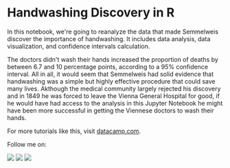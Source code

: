 # Handwashing Discovery in R

In this notebook, we're going to reanalyze the data that made Semmelweis discover the importance of handwashing. It includes data analysis, data visualization, and confidence intervals calculation. 

The doctors didn't wash their hands increased the proportion of deaths by between 6.7 and 10 percentage points, according to a 95% confidence interval. All in all, it would seem that Semmelweis had solid evidence that handwashing was a simple but highly effective procedure that could save many lives. Akthough the medical community largely rejected his discovery and in 1849 he was forced to leave the Vienna General Hospital for good, if he would have had access to the analysis in this Jupyter Notebook he might have been more successful in getting the Viennese doctors to wash their hands.

For more tutorials like this, visit [datacamp.com](https://www.datacamp.com/community/tutorials/streaming-platform-analysis).

Follow me on: 
<div> 
  <a href="https://www.linkedin.com/in/nicolas-lopez-guerra" target="_blank"><img src="https://img.shields.io/badge/-LinkedIn-%230077B5?style=for-the-badge&logo=linkedin&logoColor=white" target="_blank"></a> 
  <a href = "mailto:nicolopez17@gmail.com"><img src="https://img.shields.io/badge/-Gmail-%23333?style=for-the-badge&logo=gmail&logoColor=white" target="_blank"></a>
  <a href="https://instagram.com/_nicoscience" target="_blank"><img src="https://img.shields.io/badge/-Instagram-%23E4405F?style=for-the-badge&logo=instagram&logoColor=white" target="_blank"></a>

</div>
